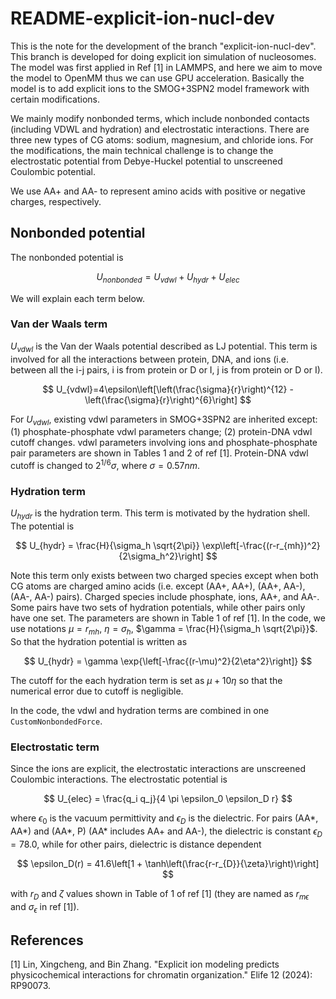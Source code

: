 # README-explicit-ion-nucl-dev

This is the note for the development of the branch "explicit-ion-nucl-dev". This branch is developed for doing explicit ion simulation of nucleosomes. The model was first applied in Ref [1] in LAMMPS, and here we aim to move the model to OpenMM thus we can use GPU acceleration. Basically the model is to add explicit ions to the SMOG+3SPN2 model framework with certain modifications. 

We mainly modify nonbonded terms, which include nonbonded contacts (including VDWL and hydration) and electrostatic interactions. There are three new types of CG atoms: sodium, magnesium, and chloride ions. For the modifications, the main technical challenge is to change the electrostatic potential from Debye-Huckel potential to unscreened Coulombic potential. 

We use AA+ and AA- to represent amino acids with positive or negative charges, respectively. 

## Nonbonded potential

The nonbonded potential is

$$
U_{nonbonded}=U_{vdwl}+U_{hydr}+U_{elec}
$$

We will explain each term below.

### Van der Waals term

$U_{vdwl}$ is the Van der Waals potential described as LJ potential. This term is involved for all the interactions between protein, DNA, and ions (i.e. between all the i-j pairs, i is from protein or D or I, j is from protein or D or I).

$$
U_{vdwl}=4\epsilon\left[\left(\frac{\sigma}{r}\right)^{12} - \left(\frac{\sigma}{r}\right)^{6}\right]
$$

For $U_{vdwl}$, existing vdwl parameters in SMOG+3SPN2 are inherited except: (1) phosphate-phosphate vdwl parameters change; (2) protein-DNA vdwl cutoff changes. vdwl parameters involving ions and phosphate-phosphate pair parameters are shown in Tables 1 and 2 of ref [1]. Protein-DNA vdwl cutoff is changed to $2^{1/6}\sigma$, where $\sigma=0.57 nm$. 

### Hydration term

$U_{hydr}$ is the hydration term. This term is motivated by the hydration shell. The potential is 

$$
U_{hydr} = \frac{H}{\sigma_h \sqrt{2\pi}} \exp\left[-\frac{(r-r_{mh})^2}{2\sigma_h^2}\right]
$$

Note this term only exists between two charged species except when both CG atoms are charged amino acids (i.e. except (AA+, AA+), (AA+, AA-), (AA-, AA-) pairs). Charged species include phosphate, ions, AA+, and AA-. Some pairs have two sets of hydration potentials, while other pairs only have one set. The parameters are shown in Table 1 of ref [1]. In the code, we use notations $\mu = r_{mh}$, $\eta = \sigma_h$, $\gamma = \frac{H}{\sigma_h \sqrt{2\pi}}$. So that the hydration potential is written as

$$
U_{hydr} = \gamma \exp{\left[-\frac{(r-\mu)^2}{2\eta^2}\right]}
$$

The cutoff for the each hydration term is set as $\mu + 10\eta$ so that the numerical error due to cutoff is negligible. 

In the code, the vdwl and hydration terms are combined in one `CustomNonbondedForce`. 

### Electrostatic term

Since the ions are explicit, the electrostatic interactions are unscreened Coulombic interactions. The electrostatic potential is 

$$
U_{elec} = \frac{q_i q_j}{4 \pi \epsilon_0 \epsilon_D r}
$$

where $\epsilon_0$ is the vacuum permittivity and $\epsilon_D$ is the dielectric. For pairs (AA*, AA*) and (AA*, P) (AA* includes AA+ and AA-), the dielectric is constant $\epsilon_D=78.0$, while for other pairs, dielectric is distance dependent

$$
\epsilon_D(r) = 41.6\left[1 + \tanh\left(\frac{r-r_{D}}{\zeta}\right)\right]
$$

with $r_D$ and $\zeta$ values shown in Table of 1 of ref [1] (they are named as $r_{m\epsilon}$ and $\sigma_\epsilon$ in ref [1]). 



## References
[1] Lin, Xingcheng, and Bin Zhang. "Explicit ion modeling predicts physicochemical interactions for chromatin organization." Elife 12 (2024): RP90073.



